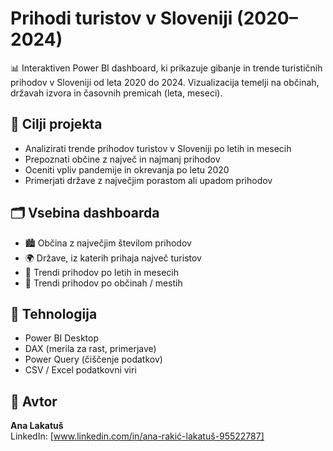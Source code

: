 # Prihodi turistov v Sloveniji (2020–2024)

📊 Interaktiven Power BI dashboard, ki prikazuje gibanje in trende turističnih prihodov v Sloveniji od leta 2020 do 2024. Vizualizacija temelji na občinah, državah izvora in časovnih premicah (leta, meseci).

## 🎯 Cilji projekta
- Analizirati trende prihodov turistov v Sloveniji po letih in mesecih
- Prepoznati občine z največ in najmanj prihodov
- Oceniti vpliv pandemije in okrevanja po letu 2020
- Primerjati države z največjim porastom ali upadom prihodov

## 🗂️ Vsebina dashboarda
- 🏙️ Občina z največjim številom prihodov
- 🌍 Države, iz katerih prihaja največ turistov
- 📆 Trendi prihodov po letih in mesecih
- 🧭 Trendi prihodov po občinah / mestih


## 🧩 Tehnologija
- Power BI Desktop
- DAX (merila za rast, primerjave)
- Power Query (čiščenje podatkov)
- CSV / Excel podatkovni viri

## 👤 Avtor
**Ana Lakatuš**  
LinkedIn: [www.linkedin.com/in/ana-rakić-lakatuš-95522787]

